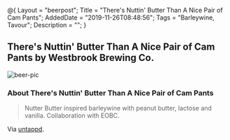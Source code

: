 @{
 Layout = "beerpost";
 Title = "There's Nuttin' Butter Than A Nice Pair of Cam Pants";
 AddedDate = "2019-11-26T08:48:56";
 Tags = "Barleywine, Tavour";
 Description = "";
 }
 

## There's Nuttin' Butter Than A Nice Pair of Cam Pants by Westbrook Brewing Co.

![beer-pic]

### About There's Nuttin' Butter Than A Nice Pair of Cam Pants

> Nutter Butter inspired barleywine with peanut butter, lactose and vanilla. Collaboration with EOBC.

Via [untappd][untappd-url].

[untappd-url]: <https://untappd.com//b/westbrook-brewing-co-there-s-nuttin-butter-than-a-nice-pair-of-cam-pants/2552723>
[beer-pic]: https://jasonpowley.com/assets/img/2019-11-26-theres-nuttin-butter-than-a-nice-pair-of-cam-pants.jpeg "There's Nuttin' Butter Than A Nice Pair of Cam Pants by Westbrook Brewing Co."
